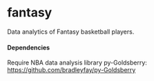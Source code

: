 # fantasy
Data analytics of Fantasy basketball players.

#### Dependencies
Require NBA data analysis library py-Goldsberry: https://github.com/bradleyfay/py-Goldsberry
